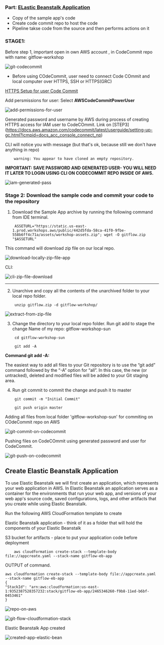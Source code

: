 ### Part: [ELastic Beanstalk Application](https://catalog.us-east-1.prod.workshops.aws/workshops/484a7839-1887-43e8-a541-a8c014cd5b18/en-US/cfn/master/beanstalk-application)

* Copy of the sample app's code
* Create code commit repo to host the code
* Pipeline takse code from the source and then performs actions on it

### STAGE1:

Before step 1, important open in own AWS account , in CodeCommit repo with name: gitflow-workshop

![git-codecommit](img/stage1-create-repo-in%20AWS%20Account.png)

- Before using COdeCommit, user need to connect Code COmmit and local computer over HTTPS, SSH or HTTPS(GRC)

[HTTPS Setup for user Code Commit](https://docs.aws.amazon.com/codecommit/latest/userguide/setting-up-gc.html?icmpid=docs_acc_console_connect_np)

Add persmissions for user: Select **AWSCodeCommitPowerUser**

![add-permissions-for-user](img/add-permissions-setup-codecommit.png)

Generated password and username by AWS during process of creating HTTPS access for IAM user to CodeCOmmit. Link on [STEP3] (https://docs.aws.amazon.com/codecommit/latest/userguide/setting-up-gc.html?icmpid=docs_acc_console_connect_np)

CLI will notice you with message (but that's ok, because still we don't have anything in repo)

        warning: You appear to have cloned an empty repository.

**IMPORTANT: SAVE PASSWORD AND GENERATED USER- YOU WILL NEED IT LATER TO LOGIN USING CLI ON CODECOMMIT REPO INSIDE OF AWS.**

![iam-generated-pass](img/example-generated-pass-username-in%20IAM.png)


### Stage 2: Download the sample code and commit your code to the repository

1. Download the Sample App archive by running the following command from IDE terminal.

        ASSETURL="https://static.us-east-1.prod.workshops.aws/public/442d5fda-58ca-41f0-9fbe-558b6ff4c71a/assets/workshop-assets.zip"; wget -O gitflow.zip "$ASSETURL"

This command will download zip file on our local repo. 

![download-locally-zip-file-app](img/command-download-in-zip-file-app.png)

CLI: 

![cli-zip-file-download](img/cli-zip-file-download.png)

----------

2. Unarchive and copy all the contents of the unarchived folder to your local repo folder.

        unzip gitflow.zip -d gitflow-workshop/

![extract-from-zip-file](img/unziping-from-cli.png)


3. Change the directory to your local repo folder. Run git add to stage the change
   Name of my repo: gitflow-workshop-sun

        cd gitflow-workshop-sun

        git add -A

**Command git add -A:**

The easiest way to add all files to your Git repository is to use the “git add” command followed by the “-A” option for “all”. In this case, the new (or untracked), deleted and modified files will be added to your Git staging area.

4. Run git commit to commit the change and push it to master

        git commit -m "Initial Commit"

        git push origin master

Adding all files from local folder 'gitflow-workshop-sun' for commiting on COdeCommit repo on AWS

![git-commit-on-codecommit](img/git-add-All-and%20commit.png)

Pushing files on CodeCOmmit using generated password and user for CodeCommit.

![git-push-on-codecommit](img/git-push-origin-master-on-codecommit.png)

## Create Elastic Beanstalk Application

To use Elastic Beanstalk we will first create an application, which represents your web application in AWS. In Elastic Beanstalk an application serves as a container for the environments that run your web app, and versions of your web app's source code, saved configurations, logs, and other artifacts that you create while using Elastic Beanstalk.

Run the following AWS CloudFormation template to create

Elastic Beanstalk application - think of it as a folder that will hold the components of your Elastic Beanstalk

S3 bucket for artifacts - place to put your application code before deployment


        aws cloudformation create-stack --template-body file://appcreate.yaml --stack-name gitflow-eb-app

OUTPUT of command.

    aws cloudformation create-stack --template-body file://appcreate.yaml --stack-name gitflow-eb-app
    {
    "StackId": "arn:aws:cloudformation:us-east-1:9352387528357232:stack/gitflow-eb-app/2465346260-f9b8-11ed-b6bf-0453461"
    }

![repo-on-aws](img/repo-gitflow-on-codecommit.png)

![git-flow-cloudformation-stack](img/git-webflow-cloudformation-stack.png)

Elastic Beanstalk App created 

![created-app-elastic-bean](img/created-app-in-elasticbean.png)